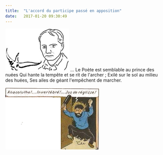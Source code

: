 ```yaml
---
title:  "L'accord du participe passé en apposition"
date:   2017-01-20 09:30:49
---
```


<img src="/images/2017-01-albatros.jpg" alt="Albatros" style="width: 200px;"/>
...  
Le Poète est semblable au prince des nuées
Qui hante la tempête et se rit de l'archer ;
Exilé sur le sol au milieu des huées,
Ses ailes de géant l'empêchent de marcher.


![](/images/2017-01-anacolutheC.jpeg)
